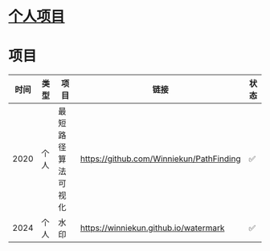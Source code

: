 # [个人项目](https://github.com/Winniekun/article/issues/12)


# 项目
| 时间 | 类型 | 项目 | 链接 | 状态 |
| -------- | ------- | ------- | ------- | ------- |
| 2020 |  个人    | 最短路径算法可视化  |  https://github.com/Winniekun/PathFinding |  :white_check_mark: |
|2024  |   个人   |  水印 | https://winniekun.github.io/watermark | :white_check_mark: | 
